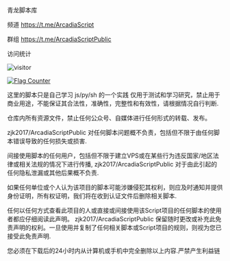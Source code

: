 青龙脚本库

频道
https://t.me/ArcadiaScript

群组
https://t.me/ArcadiaScriptPublic

访问统计


<img src="https://visitor-badge.glitch.me/badge?page_id=zjk2017_ArcadiaScriptPublic" alt="visitor">


<a href="https://info.flagcounter.com/ZNjl"><img src="https://s11.flagcounter.com/map/ZNjl/size_m/txt_000000/border_CCCCCC/pageviews_1/viewers_3/flags_0/" alt="Flag Counter" border="0"></a>

这里的脚本只是自己学习 js/py/sh 的一个实践 仅用于测试和学习研究，禁止用于商业用途，不能保证其合法性，准确性，完整性和有效性，请根据情况自行判断.

仓库内所有资源文件，禁止任何公众号、自媒体进行任何形式的转载、发布。

zjk2017/ArcadiaScriptPublic 对任何脚本问题概不负责，包括但不限于由任何脚本错误导致的任何损失或损害.

间接使用脚本的任何用户，包括但不限于建立VPS或在某些行为违反国家/地区法律或相关法规的情况下进行传播, zjk2017/ArcadiaScriptPublic 对于由此引起的任何隐私泄漏或其他后果概不负责.

如果任何单位或个人认为该项目的脚本可能涉嫌侵犯其权利，则应及时通知并提供身份证明，所有权证明，我们将在收到认证文件后删除相关脚本.

任何以任何方式查看此项目的人或直接或间接使用该Script项目的任何脚本的使用者都应仔细阅读此声明。 zjk2017/ArcadiaScriptPublic 保留随时更改或补充此免责声明的权利。一旦使用并复制了任何相关脚本或Script项目的规则，则视为您已接受此免责声明.

您必须在下载后的24小时内从计算机或手机中完全删除以上内容.严禁产生利益链
